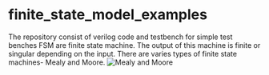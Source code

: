 # finite_state_model_examples
The repository consist of verilog code and testbench for simple test benches
FSM are finite state machine.
The output of this machine is finite or singular depending on the input.
There are varies types of finite state machines- Mealy and Moore.
![Mealy and Moore]()
